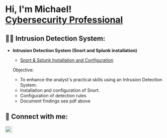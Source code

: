 <h1>Hi, I'm Michael! <br/><a href="https://www.linkedin.com/in/michael-musoke/">Cybersecurity Professional</a></h1>

<h2>👨‍💻 Intrusion Detection System:</h2>

- <b> Intrusion Detection System (Snort and Splunk installation)</b>
  - [Snort & Splunk Installation and Configuration](https://github.com/Muts256/IDS)


  Objective:
    - To enhance the analyst's practical skills using an Intrusion Detection System.
    - Installation and configuration of Snort.
    - Configuration of detection rules
    - Document findings see pdf above

<h2> 🤳 Connect with me:</h2>

[<img align="left" alt="michael-musoke | LinkedIn" width="22px" src="https://cdn.jsdelivr.net/npm/simple-icons@v3/icons/linkedin.svg" />][linkedin]

[linkedin]: https://linkedin.com/in/michael-musoke

<!--
